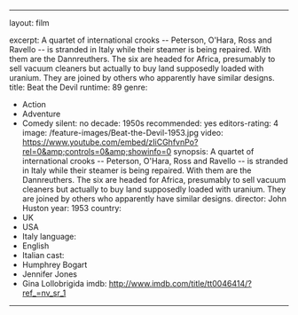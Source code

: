  ---
layout: film

excerpt: A quartet of international crooks -- Peterson, O'Hara, Ross and Ravello -- is stranded in Italy while their steamer is being repaired. With them are the Dannreuthers. The six are headed for Africa, presumably to sell vacuum cleaners but actually to buy land supposedly loaded with uranium. They are joined by others who apparently have similar designs.
title: Beat the Devil
runtime: 89
genre: 
- Action
- Adventure
- Comedy 
silent: no
decade: 1950s
recommended: yes
editors-rating: 4
image:  /feature-images/Beat-the-Devil-1953.jpg
video: https://www.youtube.com/embed/zIiCGhfvnPo?rel=0&amp;controls=0&amp;showinfo=0
synopsis: A quartet of international crooks -- Peterson, O'Hara, Ross and Ravello -- is stranded in Italy while their steamer is being repaired. With them are the Dannreuthers. The six are headed for Africa, presumably to sell vacuum cleaners but actually to buy land supposedly loaded with uranium. They are joined by others who apparently have similar designs.
director: John Huston
year: 1953
country: 
- UK 
- USA 
- Italy
language: 
- English
- Italian
cast:
- Humphrey Bogart
- Jennifer Jones
- Gina Lollobrigida
imdb: http://www.imdb.com/title/tt0046414/?ref_=nv_sr_1

--- 